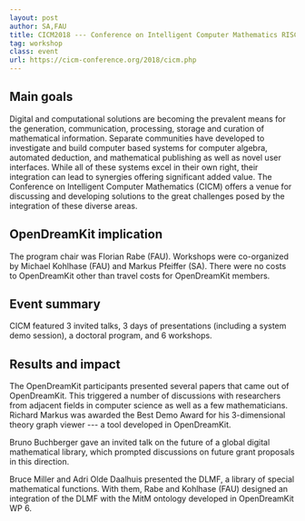 ```yaml
---
layout: post
author: SA,FAU
title: CICM2018 --- Conference on Intelligent Computer Mathematics RISC Linz, Hagenberg, Austria, 13th-17th of August 2018
tag: workshop
class: event
url: https://cicm-conference.org/2018/cicm.php
---
```


## Main goals


Digital and computational solutions are becoming the prevalent means for the generation, communication, processing, storage and curation of mathematical information.
Separate communities have developed to investigate and build computer based systems for computer algebra, automated deduction, and mathematical publishing as well as novel user interfaces.
While all of these systems excel in their own right, their integration can lead to synergies offering significant added value.
The Conference on Intelligent Computer Mathematics (CICM) offers a venue for discussing and developing solutions to the great challenges posed by the integration of these diverse areas.

## OpenDreamKit implication


The program chair was Florian Rabe (FAU).
Workshops were co-organized by Michael Kohlhase (FAU) and Markus Pfeiffer (SA).
There were no costs to OpenDreamKit other than travel costs for OpenDreamKit members.

## Event summary


CICM featured 3 invited talks, 3 days of presentations (including a system demo session), a doctoral program, and 6 workshops.

## Results and impact


The OpenDreamKit participants presented several papers that came out of OpenDreamKit.
This triggered a number of discussions with researchers from adjacent fields in computer science as well as a few mathematicians.
Richard Markus was awarded the Best Demo Award for his 3-dimensional theory graph viewer --- a tool developed in OpenDreamKit.

Bruno Buchberger gave an invited talk on the future of a global digital mathematical library, which prompted discussions on future grant proposals in this direction.

Bruce Miller and Adri Olde Daalhuis presented the DLMF, a library of special mathematical functions.
With them, Rabe and Kohlhase (FAU) designed an integration of the DLMF with the MitM ontology developed in OpenDreamKit WP 6.


